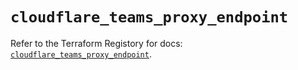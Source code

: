 # `cloudflare_teams_proxy_endpoint`

Refer to the Terraform Registory for docs: [`cloudflare_teams_proxy_endpoint`](https://www.terraform.io/docs/providers/cloudflare/r/teams_proxy_endpoint).
